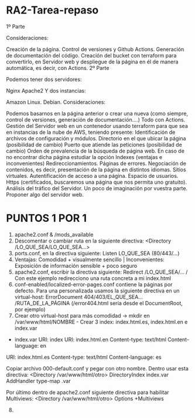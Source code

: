 # RA2-Tarea-repaso

1º Parte

Consideraciones:

Creación de la página.
Control de versiones y Github Actions.
Generación de documentación del código.
Creación del bucket con terraform para convertirlo, en Servidor web y despliegue de la página en él de manera automática, es decir, con Actions.
2º Parte

Podemos tener dos servidores:

Nginx
Apache2
Y dos instancias:

Amazon Linux.
Debian.
Consideraciones:

Podemos basarnos en la página anterior o crear una nueva (como siempre, control de versiones, generación de documentación....)
Todo con Actions.
Gestión del Servidor web en un contenedor usando terraform para que sea en instancias de la nube de AWS, teniendo presente:
Identificación de archivos de configuración y módulos.
Directorio en el que ubicar la página (posibilidad de cambio)
Puerto que atiende las peticiones (posibilidad de cambio)
Orden de prevalencia de la búsqueda de página web. En caso de no encontrar dicha página estudiar la opción Indexes (ventajas e inconvenientes)
Redireccionamientos.
Páginas de errores.
Negociación de contenidos, es decir, presentación de la página en distintos idiomas.
Sitios virtuales.
Autentificación de acceso a una página.
Espacio de usuarios.
Https (certificados, buscaremos una página que nos permita uno gratuito).
Análisis del tráfico del Servidor.
Un poco de imaginación por vuestra parte. Proponer algo del servidor web.

# PUNTOS 1 POR 1

1. apache2.conf & /mods_available
2. Descomentar o cambiar ruta en la siguiente directiva: <Directory /LO_QUE_SEA/LO_QUE_SEA...>
3. ports.conf, en la directiva siguiente: Listen LO_QUE_SEA (80/443/...)
4. Ventajas: Comodidad + visualmente sencillo | Inconvenientes: Exposición de información sensible + poco seguro
5. apache2.conf, escribir la directiva siguiente: Redirect /LO_QUE_SEA/... /
   Con este ejemplo redirecciono una ruta concreta a mi index.html
6. conf-enabled/localized-error-pages.conf contiene la páginas por defecto. Para una personalizada usamos la siguiente directiva en un virtual-host: ErrorDocument 404/403/EL_QUE_SEA... /RUTA_DE_LA_PÁGINA (/error404.html sería desde el DocumentRoot, por ejemplo)
7. Crear otro virtual-host para más comodidad -> mkdir en /var/www/html/NOMBRE - Crear 3 index: index.html.es, index.html.en e index.var

- index.var
  URI: index
  URI: index.html.en
  Content-type: text/html
  Content-language: en

URI: index.html.es
Content-type: text/html
Content-language: es

Copiar archivo 000-default.conf y pegar con otro nombre. Dentro usar esta directiva:
<Directory /var/www/html/otro>
        DirectoryIndex index.var
        AddHandler type-map .var
</Directory>

Por último dentro de apache2.conf siguiente directiva para habilitar Multiviews:
<Directory /var/www/html/otro>
    Options +Multiviews
</Directory>

8. 